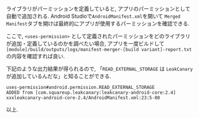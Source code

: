 ライブラリがパーミッションを定義していると, アプリのパーミッションとして自動で追加される.
Android Studioで`AndroidManifest.xml`を開いて `Merged Manifest`タブを開けば最終的にアプリが使用するパーミッションを確認できる.

ここで, `<uses-permission>` として定義されたパーミッションをどのライブラリが追加・定義しているのかを調べたい場合, アプリを一度ビルドして`[module]/build/outputs/logs/manifest-merger-[build variant]-report.txt`の内容を確認すれば良い.


下記のような出力結果が得られるので, 「`READ_EXTERNAL_STORAGE` は `LeakCanary` が追加しているんだな」と知ることができる.

```
uses-permission#android.permission.READ_EXTERNAL_STORAGE
ADDED from [com.squareup.leakcanary:leakcanary-android-core:2.4] xxxleakcanary-android-core-2.4/AndroidManifest.xml:23:5-80
```

以上.
